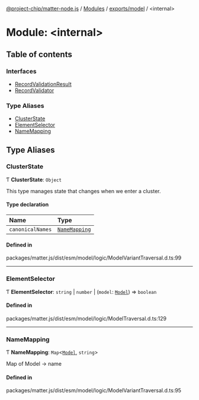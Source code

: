 [@project-chip/matter-node.js](../README.md) / [Modules](../modules.md) / [exports/model](exports_model.md) / \<internal\>

# Module: \<internal\>

## Table of contents

### Interfaces

- [RecordValidationResult](../interfaces/exports_model._internal_.RecordValidationResult.md)
- [RecordValidator](../interfaces/exports_model._internal_.RecordValidator.md)

### Type Aliases

- [ClusterState](exports_model._internal_.md#clusterstate)
- [ElementSelector](exports_model._internal_.md#elementselector)
- [NameMapping](exports_model._internal_.md#namemapping)

## Type Aliases

### ClusterState

Ƭ **ClusterState**: `Object`

This type manages state that changes when we enter a cluster.

#### Type declaration

| Name | Type |
| :------ | :------ |
| `canonicalNames` | [`NameMapping`](exports_model._internal_.md#namemapping) |

#### Defined in

packages/matter.js/dist/esm/model/logic/ModelVariantTraversal.d.ts:99

___

### ElementSelector

Ƭ **ElementSelector**: `string` \| `number` \| (`model`: [`Model`](../classes/exports_model.Model-1.md)) => `boolean`

#### Defined in

packages/matter.js/dist/esm/model/logic/ModelTraversal.d.ts:129

___

### NameMapping

Ƭ **NameMapping**: `Map`\<[`Model`](../classes/exports_model.Model-1.md), `string`\>

Map of Model -> name

#### Defined in

packages/matter.js/dist/esm/model/logic/ModelVariantTraversal.d.ts:95
